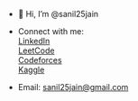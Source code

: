 - 👋 Hi, I’m @sanil25jain

- Connect with me: <br>
  [LinkedIn](https://www.linkedin.com/in/sanil25jain/) <br>
  [LeetCode](https://leetcode.com/u/sanil25jain/) <br>
  [Codeforces](https://codeforces.com/profile/sanil25jain) <br>
  [Kaggle](https://www.kaggle.com/sanil25jain)

- Email: [sanil25jain@gmail.com](mailto:sanil25jain@gmail.com)
  

<!---
sanil25jain/sanil25jain is a ✨ special ✨ repository because its `README.md` (this file) appears on your GitHub profile.
You can click the Preview link to take a look at your changes.
--->
